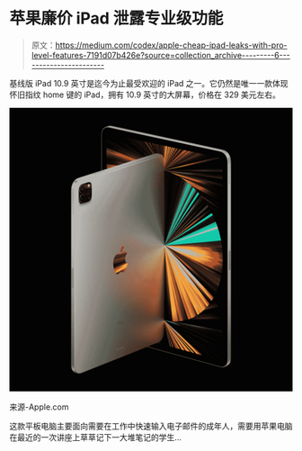 # 苹果廉价 iPad 泄露专业级功能

> 原文：<https://medium.com/codex/apple-cheap-ipad-leaks-with-pro-level-features-7191d07b426e?source=collection_archive---------6----------------------->

基线版 iPad 10.9 英寸是迄今为止最受欢迎的 iPad 之一。它仍然是唯一一款体现怀旧指纹 home 键的 iPad，拥有 10.9 英寸的大屏幕，价格在 329 美元左右。

![](img/9e24deec367d224e78afd39a3cf359f5.png)

来源-Apple.com

这款平板电脑主要面向需要在工作中快速输入电子邮件的成年人，需要用苹果电脑在最近的一次讲座上草草记下一大堆笔记的学生…